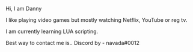 Hi, I am Danny

I like playing video games but mostly watching Netflix, YouTube or reg tv.

I am currently learning LUA scripting.

Best way to contact me is.. Discord by - navada#0012
